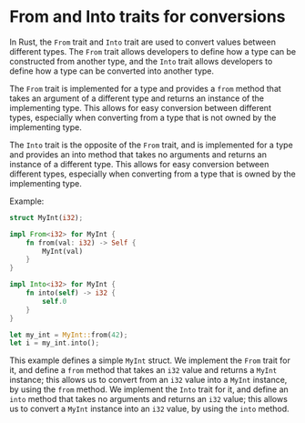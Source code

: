# From and Into traits for conversions

In Rust, the `From` trait and `Into` trait are used to convert values between different types. The `From` trait allows developers to define how a type can be constructed from another type, and the `Into` trait allows developers to define how a type can be converted into another type.

The `From` trait is implemented for a type and provides a `from` method that takes an argument of a different type and returns an instance of the implementing type. This allows for easy conversion between different types, especially when converting from a type that is not owned by the implementing type.

The `Into` trait is the opposite of the `From` trait, and is implemented for a type and provides an into method that takes no arguments and returns an instance of a different type. This allows for easy conversion between different types, especially when converting from a type that is owned by the implementing type.

Example:

```rust
struct MyInt(i32);

impl From<i32> for MyInt {
    fn from(val: i32) -> Self {
        MyInt(val)
    }
}

impl Into<i32> for MyInt {
    fn into(self) -> i32 {
        self.0
    }
}

let my_int = MyInt::from(42);
let i = my_int.into();
```

This example defines a simple `MyInt` struct. We implement the `From` trait for it, and define a `from` method that takes an `i32` value and returns a `MyInt` instance; this allows us to convert from an `i32` value into a `MyInt` instance, by using the `from` method. We implement the `Into` trait for it, and define an `into` method that takes no arguments and returns an `i32` value; this allows us to convert a `MyInt` instance into an `i32` value, by using the `into` method. 
